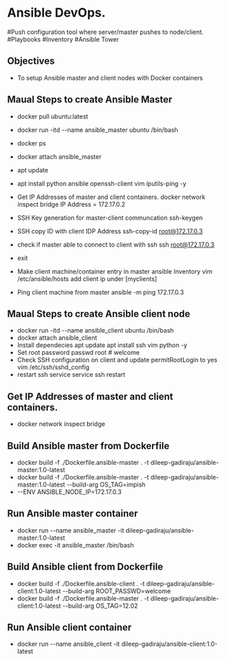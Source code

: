 # Ansible DevOps.
#Push configuration tool where server/master pushes to node/client.
#Playbooks
#Inventory
#Ansible Tower

## Objectives
- To setup Ansible master and client nodes with Docker containers


## Maual Steps to create Ansible Master
- docker pull ubuntu:latest

- docker run -itd --name ansible_master ubuntu /bin/bash
- docker ps
- docker attach  ansible_master
- apt update
- apt install python ansible openssh-client vim iputils-ping -y
- Get IP Addresses of master and client containers.
  docker network inspect bridge
  IP Address = 172.17.0.2
- SSH Key generation for master-client communcation
  ssh-keygen
- SSH copy ID with client IDP Address
  ssh-copy-id  root@172.17.0.3
- check if master able to connect to client with ssh
  ssh root@172.17.0.3
- exit

- Make client machine/container entry in master ansible Inventory
  vim /etc/ansible/hosts
  add client ip under [myclients]
- Ping client machine from master
  ansible -m ping 172.17.0.3


## Maual Steps to create Ansible client node

- docker run -itd --name ansible_client ubuntu /bin/bash
- docker attach  ansible_client
- Install dependecies
  apt update
  apt install ssh vim python -y
- Set root password
  passwd root # welcome
- Check SSH configuration on client and update permitRootLogin to yes
  vim /etc/ssh/sshd_config
- restart ssh service
  service ssh restart

## Get IP Addresses of master and client containers.
- docker network inspect bridge

## Build Ansible master from Dockerfile
- docker build -f ./Dockerfile.ansible-master . -t dileep-gadiraju/ansible-master:1.0-latest 
- docker build -f ./Dockerfile.ansible-master . -t dileep-gadiraju/ansible-master:1.0-latest --build-arg OS_TAG=impish
- --ENV ANSIBLE_NODE_IP=172.17.0.3 

## Run Ansible master container
- docker run --name ansible_master -it dileep-gadiraju/ansible-master:1.0-latest
- docker exec -it ansible_master /bin/bash

## Build Ansible client from Dockerfile
- docker build -f ./Dockerfile.ansible-client . -t dileep-gadiraju/ansible-client:1.0-latest --build-arg ROOT_PASSWD=welcome
- docker build -f ./Dockerfile.ansible-master . -t dileep-gadiraju/ansible-client:1.0-latest --build-arg OS_TAG=12.02

## Run Ansible client container
- docker run --name ansible_client -it dileep-gadiraju/ansible-client:1.0-latest